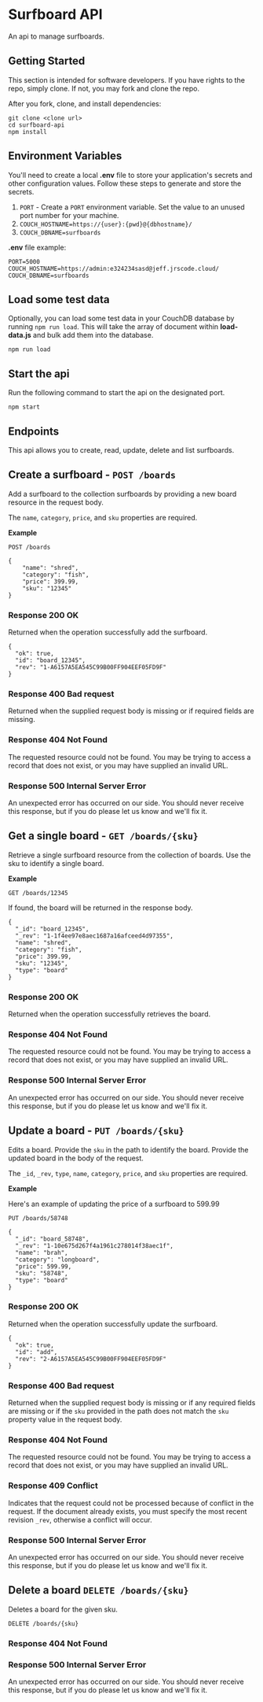 # Surfboard API

An api to manage surfboards.

## Getting Started

This section is intended for software developers. If you have rights to the repo, simply clone. If not, you may fork and clone the repo.

After you fork, clone, and install dependencies:

```
git clone <clone url>
cd surfboard-api
npm install
```

## Environment Variables

You'll need to create a local **.env** file to store your application's secrets and other configuration values. Follow these steps to generate and store the secrets.

1. `PORT` - Create a `PORT` environment variable. Set the value to an unused port number for your machine.
2. `COUCH_HOSTNAME=https://{user}:{pwd}@{dbhostname}/`
3. `COUCH_DBNAME=surfboards`

**.env** file example:

```
PORT=5000
COUCH_HOSTNAME=https://admin:e324234sasd@jeff.jrscode.cloud/
COUCH_DBNAME=surfboards
```

## Load some test data

Optionally, you can load some test data in your CouchDB database by running `npm run load`. This will take the array of document within **load-data.js** and bulk add them into the database.

```
npm run load
```

## Start the api

Run the following command to start the api on the designated port.

```
npm start
```

## Endpoints

This api allows you to create, read, update, delete and list surfboards.

## Create a surfboard - `POST /boards`

Add a surfboard to the collection surfboards by providing a new board resource in the request body.

The `name`, `category`, `price`, and `sku` properties are required.

**Example**

```
POST /boards

{
    "name": "shred",
    "category": "fish",
    "price": 399.99,
    "sku": "12345"
}
```

### Response 200 OK

Returned when the operation successfully add the surfboard.

```
{
  "ok": true,
  "id": "board_12345",
  "rev": "1-A6157A5EA545C99B00FF904EEF05FD9F"
}
```

### Response 400 Bad request

Returned when the supplied request body is missing or if required fields are missing.

### Response 404 Not Found

The requested resource could not be found. You may be trying to access a record that does not exist, or you may have supplied an invalid URL.

### Response 500 Internal Server Error

An unexpected error has occurred on our side. You should never receive this response, but if you do please let us know and we'll fix it.

## Get a single board - `GET /boards/{sku}`

Retrieve a single surfboard resource from the collection of boards. Use the sku to identify a single board.

**Example**

```
GET /boards/12345
```

If found, the board will be returned in the response body.

```
{
  "_id": "board_12345",
  "_rev": "1-1f4ee97e8aec1687a16afceed4d97355",
  "name": "shred",
  "category": "fish",
  "price": 399.99,
  "sku": "12345",
  "type": "board"
}
```

### Response 200 OK

Returned when the operation successfully retrieves the board.

### Response 404 Not Found

The requested resource could not be found. You may be trying to access a record that does not exist, or you may have supplied an invalid URL.

### Response 500 Internal Server Error

An unexpected error has occurred on our side. You should never receive this response, but if you do please let us know and we'll fix it.

## Update a board - `PUT /boards/{sku}`

Edits a board. Provide the `sku` in the path to identify the board. Provide the updated board in the body of the request.

The `_id`, `_rev`, `type`, `name`, `category`, `price`, and `sku` properties are required.

**Example**

Here's an example of updating the price of a surfboard to 599.99

```
PUT /boards/58748

{
  "_id": "board_58748",
  "_rev": "1-10e675d267f4a1961c278014f38aec1f",
  "name": "brah",
  "category": "longboard",
  "price": 599.99,
  "sku": "58748",
  "type": "board"
}
```

### Response 200 OK

Returned when the operation successfully update the surfboard.

```
{
  "ok": true,
  "id": "add",
  "rev": "2-A6157A5EA545C99B00FF904EEF05FD9F"
}
```

### Response 400 Bad request

Returned when the supplied request body is missing or if any required fields are missing or if the `sku` provided in the path does not match the `sku` property value in the request body.

### Response 404 Not Found

The requested resource could not be found. You may be trying to access a record that does not exist, or you may have supplied an invalid URL.

### Response 409 Conflict

Indicates that the request could not be processed because of conflict in the request. If the document already exists, you must specify the most recent revision `_rev`, otherwise a conflict will occur.

### Response 500 Internal Server Error

An unexpected error has occurred on our side. You should never receive this response, but if you do please let us know and we'll fix it.

## Delete a board `DELETE /boards/{sku}`

Deletes a board for the given sku.

```
DELETE /boards/{sku}
```

### Response 404 Not Found

### Response 500 Internal Server Error

An unexpected error has occurred on our side. You should never receive this response, but if you do please let us know and we'll fix it.
